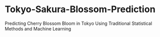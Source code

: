 # Tokyo-Sakura-Blossom-Prediction
Predicting Cherry Blossom Bloom in Tokyo Using Traditional Statistical Methods and Machine Learning
